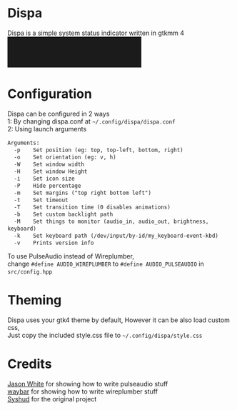 # Dispa
Dispa is a simple system status indicator written in gtkmm 4<br>
![preview](./preview.gif "preview")


# Configuration
Dispa can be configured in 2 ways<br>
1: By changing dispa.conf at `~/.config/dispa/dispa.conf`<br>
2: Using launch arguments<br>
```
Arguments:
  -p	Set position (eg: top, top-left, bottom, right)
  -o	Set orientation (eg: v, h)
  -W	Set window width
  -H	Set window Height
  -i	Set icon size
  -P	Hide percentage
  -m	Set margins ("top right bottom left")
  -t	Set timeout
  -T	Set transition time (0 disables animations)
  -b	Set custom backlight path
  -M	Set things to monitor (audio_in, audio_out, brightness, keyboard)
  -k	Set keyboard path (/dev/input/by-id/my_keyboard-event-kbd)
  -v	Prints version info
```

To use PulseAudio instead of Wireplumber,<br>
change `#define AUDIO_WIREPLUMBER` to `#define AUDIO_PULSEAUDIO` in `src/config.hpp`

# Theming
Dispa uses your gtk4 theme by default, However it can be also load custom css,<br>
Just copy the included style.css file to `~/.config/dispa/style.css`<br>

# Credits
[Jason White](https://gist.github.com/jasonwhite/1df6ee4b5039358701d2) for showing how to write pulseaudio stuff<br>
[waybar](https://github.com/Alexays/Waybar) for showing how to write wireplumber stuff<br>
[Syshud](https://github.com/System64fumo/syshud) for the original project